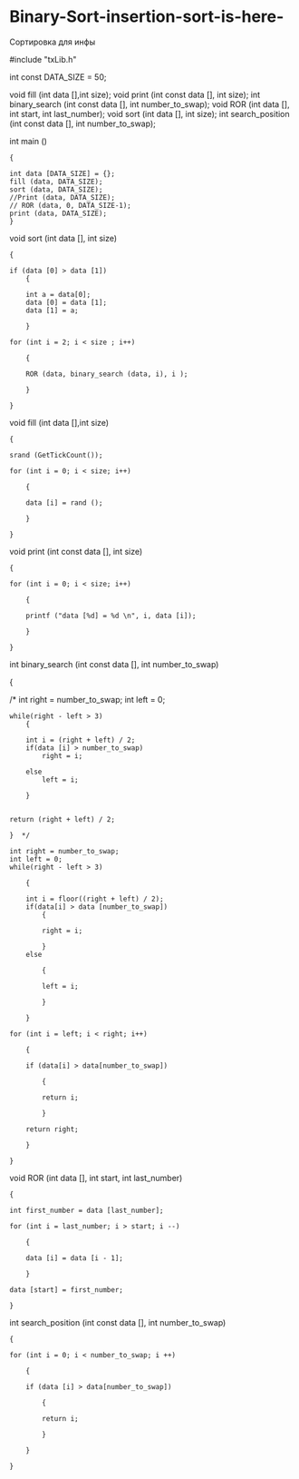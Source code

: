 # Binary-Sort-insertion-sort-is-here-
Сортировка для инфы

#include "txLib.h"

int const DATA_SIZE = 50;


void fill  (int data [],int size);
void print (int const data [], int size);
int binary_search (int const data [], int number_to_swap);
void ROR (int data [], int start, int last_number);
void sort (int data [], int size);
int search_position (int const data [], int number_to_swap);



int main ()

    {

    int data [DATA_SIZE] = {};
    fill (data, DATA_SIZE);
    sort (data, DATA_SIZE);
    //Print (data, DATA_SIZE);
    // ROR (data, 0, DATA_SIZE-1);
    print (data, DATA_SIZE);
    }



void sort (int data [], int size)

    {

    if (data [0] > data [1])
        {

        int a = data[0];
        data [0] = data [1];
        data [1] = a;

        }

    for (int i = 2; i < size ; i++)

        {

        ROR (data, binary_search (data, i), i );

        }

    }


void fill (int data [],int size)

    {

    srand (GetTickCount());

    for (int i = 0; i < size; i++)

        {

        data [i] = rand ();

        }

    }

void print (int const data [], int size)

    {

    for (int i = 0; i < size; i++)

        {

        printf ("data [%d] = %d \n", i, data [i]);

        }

    }

int binary_search (int const data [], int number_to_swap)

  {

  /*    int right = number_to_swap;
    int left = 0;

    while(right - left > 3)
        {

        int i = (right + left) / 2;
        if(data [i] > number_to_swap)
            right = i;

        else
            left = i;

        }


    return (right + left) / 2;

    }  */

    int right = number_to_swap;
    int left = 0;
    while(right - left > 3)

        {

        int i = floor((right + left) / 2);
        if(data[i] > data [number_to_swap])
            {

            right = i;

            }
        else

            {

            left = i;

            }

        }

    for (int i = left; i < right; i++)

        {

        if (data[i] > data[number_to_swap])

            {

            return i;

            }

        return right;

        }

    }


void ROR (int data [], int start, int last_number)

    {

    int first_number = data [last_number];

    for (int i = last_number; i > start; i --)

        {

        data [i] = data [i - 1];

        }

    data [start] = first_number;

    }

int search_position (int const data [], int number_to_swap)

    {

    for (int i = 0; i < number_to_swap; i ++)

        {

        if (data [i] > data[number_to_swap])

            {

            return i;

            }

        }

    }


